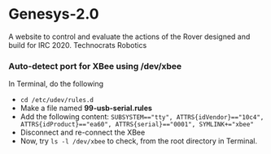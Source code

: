 # Genesys-2.0
A website to control and evaluate the actions of the Rover designed and build for IRC 2020. Technocrats Robotics


### Auto-detect port for XBee using /dev/xbee
In Terminal, do the following
* `cd /etc/udev/rules.d`
* Make a file named **99-usb-serial.rules**
* Add the following content: 
`SUBSYSTEM=="tty", ATTRS{idVendor}=="10c4", ATTRS{idProduct}=="ea60", ATTRS{serial}=="0001", SYMLINK+="xbee"`
* Disconnect and re-connect the XBee
* Now, try `ls -l /dev/xbee` to check, from the root directory in Terminal.
